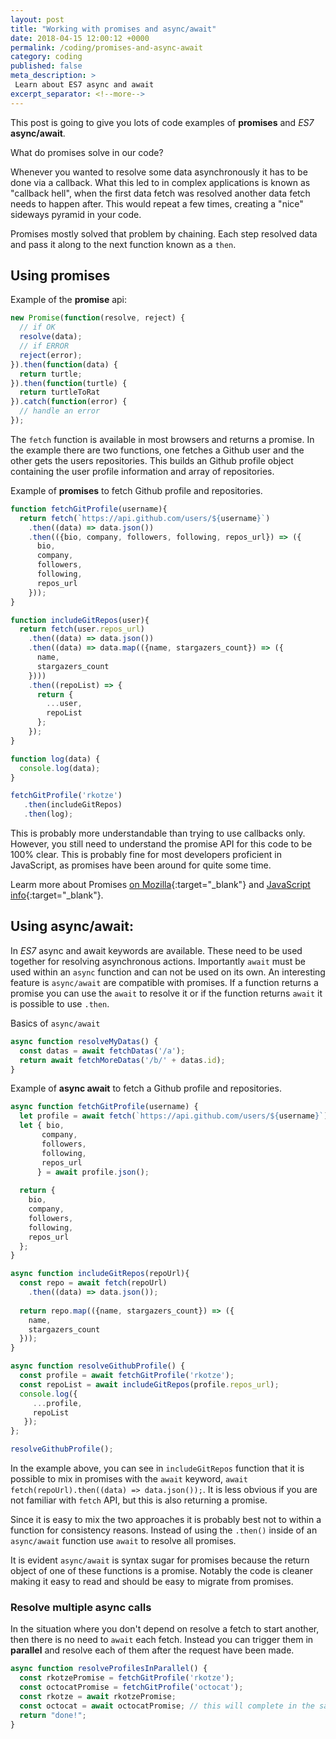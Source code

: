 ```yaml
---
layout: post
title: "Working with promises and async/await"
date: 2018-04-15 12:00:12 +0000
permalink: /coding/promises-and-async-await
category: coding
published: false
meta_description: >
 Learn about ES7 async and await 
excerpt_separator: <!--more-->
---
```


This post is going to give you lots of code examples of **promises** and _ES7_ **async/await**.

<!--more-->

What do promises solve in our code?

Whenever you wanted to resolve some data asynchronously it has to be done via a callback. What this led to in complex applications is known as "callback hell", when the first data fetch was resolved another data fetch needs to happen after. This would repeat a few times, creating a "nice" sideways pyramid in your code.

Promises mostly solved that problem by chaining. Each step resolved data and pass it along to the next function known as a `then`.

## Using promises

Example of the **promise** api:

```javascript
new Promise(function(resolve, reject) {
  // if OK
  resolve(data);
  // if ERROR
  reject(error);
}).then(function(data) {
  return turtle;
}).then(function(turtle) {
  return turtleToRat
}).catch(function(error) {
  // handle an error
});
```

The `fetch` function is available in most browsers and returns a promise. In the example there are two functions, one fetches a Github user and the other gets the users repositories. This builds an Github profile object containing the user profile information and array of repositories.

Example of **promises** to fetch Github profile and repositories.

```javascript
function fetchGitProfile(username){
  return fetch(`https://api.github.com/users/${username}`)
    .then((data) => data.json())
    .then(({bio, company, followers, following, repos_url}) => ({
      bio,
      company,
      followers,
      following,
      repos_url
    }));
}

function includeGitRepos(user){
  return fetch(user.repos_url)
    .then((data) => data.json())
    .then((data) => data.map(({name, stargazers_count}) => ({
      name,
      stargazers_count
    })))
    .then((repoList) => {
      return {
        ...user,
        repoList
      };
    });
}

function log(data) { 
  console.log(data);
}

fetchGitProfile('rkotze')
   .then(includeGitRepos)
   .then(log);
```

This is probably more understandable than trying to use callbacks only. However, you still need to understand the promise API for this code to be 100% clear. This is probably fine for most developers proficient in JavaScript, as promises have been around for quite some time.

Learm more about Promises [on Mozilla](https://developer.mozilla.org/en-US/docs/Web/JavaScript/Reference/Global_Objects/Promise){:target="\_blank"} and [JavaScript info](https://javascript.info/promise-chaining){:target="\_blank"}.

## Using **async/await**:

In _ES7_ async and await keywords are available. These need to be used together for resolving asynchronous actions. Importantly `await` must be used within an `async` function and can not be used on its own. An interesting feature is `async/await` are compatible with promises. If a function returns a promise you can use the `await` to resolve it or if the function returns `await` it is possible to use `.then`.

Basics of `async/await`

```javascript
async function resolveMyDatas() {
  const datas = await fetchDatas('/a');
  return await fetchMoreDatas('/b/' + datas.id);
}
```

Example of **async await** to fetch a Github profile and repositories.

```javascript
async function fetchGitProfile(username) {
  let profile = await fetch(`https://api.github.com/users/${username}`);
  let { bio, 
       company, 
       followers, 
       following, 
       repos_url 
      } = await profile.json();
  
  return {
    bio,
    company,
    followers,
    following,
    repos_url
  };
}

async function includeGitRepos(repoUrl){
  const repo = await fetch(repoUrl)
    .then((data) => data.json());
  
  return repo.map(({name, stargazers_count}) => ({
    name,
    stargazers_count
  }));
}

async function resolveGithubProfile() {
  const profile = await fetchGitProfile('rkotze');
  const repoList = await includeGitRepos(profile.repos_url);
  console.log({
     ...profile,
     repoList
   });
};

resolveGithubProfile();
```

In the example above, you can see in `includeGitRepos` function that it is possible to mix in promises with the `await` keyword, `await fetch(repoUrl).then((data) => data.json());`. It is less obvious if you are not familiar with `fetch` API, but this is also returning a promise. 

Since it is easy to mix the two approaches it is probably best not to within a function for consistency reasons. Instead of using the `.then()` inside of an `async/await` function use `await` to resolve all promises.

It is evident `async/await` is syntax sugar for promises because the return object of one of these functions is a promise. Notably the code is cleaner making it easy to read and should be easy to migrate from promises.

### Resolve multiple async calls

In the situation where you don't depend on resolve a fetch to start another, then there is no need to `await` each fetch. Instead you can trigger them in **parallel** and resolve each of them after the request have been made.

```javascript
async function resolveProfilesInParallel() {
  const rkotzePromise = fetchGitProfile('rkotze');
  const octocatPromise = fetchGitProfile('octocat'); 
  const rkotze = await rkotzePromise;
  const octocat = await octocatPromise; // this will complete in the same time as the one above.
  return "done!";
}
```
